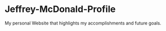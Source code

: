 # Jeffrey-McDonald-Profile
My personal Website that highlights my accomplishments and future goals. 
